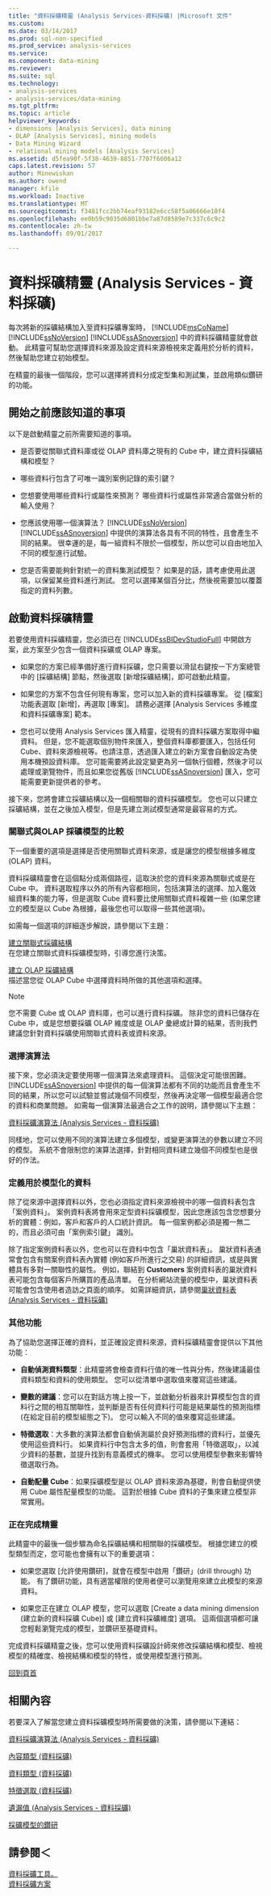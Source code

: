 ```yaml
---
title: "資料採礦精靈 (Analysis Services-資料採礦) |Microsoft 文件"
ms.custom: 
ms.date: 03/14/2017
ms.prod: sql-non-specified
ms.prod_service: analysis-services
ms.service: 
ms.component: data-mining
ms.reviewer: 
ms.suite: sql
ms.technology:
- analysis-services
- analysis-services/data-mining
ms.tgt_pltfrm: 
ms.topic: article
helpviewer_keywords:
- dimensions [Analysis Services], data mining
- OLAP [Analysis Services], mining models
- Data Mining Wizard
- relational mining models [Analysis Services]
ms.assetid: d5fea90f-5f38-4639-8851-7707f6606a12
caps.latest.revision: 57
author: Minewiskan
ms.author: owend
manager: kfile
ms.workload: Inactive
ms.translationtype: MT
ms.sourcegitcommit: f3481fcc2bb74eaf93182e6cc58f5a06666e10f4
ms.openlocfilehash: ee0b59c9035d6801bbe7a87d8589e7c337c6c9c2
ms.contentlocale: zh-tw
ms.lasthandoff: 09/01/2017

---
```

# <a name="data-mining-wizard-analysis-services---data-mining"></a>資料採礦精靈 (Analysis Services - 資料採礦)
  每次將新的採礦結構加入至資料採礦專案時， [!INCLUDE[msCoName](../../includes/msconame-md.md)] [!INCLUDE[ssNoVersion](../../includes/ssnoversion-md.md)] [!INCLUDE[ssASnoversion](../../includes/ssasnoversion-md.md)] 中的資料採礦精靈就會啟動。 此精靈可幫助您選擇資料來源及設定資料來源檢視來定義用於分析的資料，然後幫助您建立初始模型。  
  
 在精靈的最後一個階段，您可以選擇將資料分成定型集和測試集，並啟用類似鑽研的功能。  
  
## <a name="what-to-know-before-you-start"></a>開始之前應該知道的事項  
 以下是啟動精靈之前所需要知道的事項。  
  
-   是否要從關聯式資料庫或從 OLAP 資料庫之現有的 Cube 中，建立資料採礦結構和模型？  
  
-   哪些資料行包含了可唯一識別案例記錄的索引鍵？  
  
-   您想要使用哪些資料行或屬性來預測？ 哪些資料行或屬性非常適合當做分析的輸入使用？  
  
-   您應該使用哪一個演算法？ [!INCLUDE[ssNoVersion](../../includes/ssnoversion-md.md)] [!INCLUDE[ssASnoversion](../../includes/ssasnoversion-md.md)] 中提供的演算法各具有不同的特性，且會產生不同的結果。 很幸運的是，每一組資料不限於一個模型，所以您可以自由地加入不同的模型進行試驗。  
  
-   您是否需要能夠針對統一的資料集測試模型？ 如果是的話，請考慮使用此選項，以保留某些資料進行測試。 您可以選擇某個百分比，然後視需要加以覆蓋指定的資料列數。  
  
##  <a name="BKMK_Using_DM_Wizard"></a> 啟動資料採礦精靈  
 若要使用資料採礦精靈，您必須已在 [!INCLUDE[ssBIDevStudioFull](../../includes/ssbidevstudiofull-md.md)] 中開啟方案，此方案至少包含一個資料採礦或 OLAP 專案。  
  
-   如果您的方案已經準備好進行資料採礦，您只需要以滑鼠右鍵按一下方案總管中的 [採礦結構] 節點，然後選取 [新增採礦結構]，即可啟動此精靈。  
  
-   如果您的方案不包含任何現有專案，您可以加入新的資料採礦專案。 從 [檔案] 功能表選取 [新增]，再選取 [專案]。 請務必選擇 [Analysis Services 多維度和資料採礦專案] 範本。  
  
-   您也可以使用 Analysis Services 匯入精靈，從現有的資料採礦方案取得中繼資料。 但是，您不能選取個別物件來匯入，整個資料庫都要匯入，包括任何 Cube、資料來源檢視等。也請注意，透過匯入建立的新方案會自動設定為使用本機預設資料庫。 您可能需要將此設定變更為另一個執行個體，然後才可以處理或瀏覽物件，而且如果您從舊版 [!INCLUDE[ssASnoversion](../../includes/ssasnoversion-md.md)] 匯入，您可能需要更新提供者的參考。  
  
 接下來，您將會建立採礦結構以及一個相關聯的資料採礦模型。 您也可以只建立採礦結構，並在之後加入模型，但是先建立測試模型通常是最容易的方式。  
  
###  <a name="BKMK_Relational"></a>關聯式與OLAP 採礦模型的比較  
 下一個重要的選項是選擇是否使用關聯式資料來源，或是讓您的模型根據多維度 (OLAP) 資料。  
  
 資料採礦精靈會在這個點分成兩個路徑，這取決於您的資料來源為關聯式或是在 Cube 中。 資料選取程序以外的所有內容都相同，包括演算法的選擇、加入鑑效組資料集的能力等，但是選取 Cube 資料要比使用關聯式資料複雜一些 (如果您建立的模型是以 Cube 為根據，最後您也可以取得一些其他選項)。  
  
 如需每一個選項的詳細逐步解說，請參閱以下主題：  
  
 [建立關聯式採礦結構](../../analysis-services/data-mining/create-a-relational-mining-structure.md)  
 在您建立關聯式資料採礦模型時，引導您進行決策。  
  
 [建立 OLAP 採礦結構](../../analysis-services/data-mining/create-an-olap-mining-structure.md)  
 描述當您從 OLAP Cube 中選擇資料時所做的其他選項和選擇。  
  
> [!NOTE]  
>  您不需要 Cube 或 OLAP 資料庫，也可以進行資料採礦。 除非您的資料已儲存在 Cube 中，或是您想要採礦 OLAP 維度或是 OLAP 彙總或計算的結果，否則我們建議您針對資料採礦使用關聯式資料表或資料來源。  
  
### <a name="choosing-an-algorithm"></a>選擇演算法  
 接下來，您必須決定要使用哪一個演算法來處理資料。 這個決定可能很困難。 [!INCLUDE[ssASnoversion](../../includes/ssasnoversion-md.md)] 中提供的每一個演算法都有不同的功能而且會產生不同的結果，所以您可以試驗並嘗試幾個不同模型，然後再決定哪一個模型最適合您的資料和商業問題。 如需每一個演算法最適合之工作的說明，請參閱以下主題：  
  
 [資料採礦演算法 &#40;Analysis Services - 資料採礦&#41;](../../analysis-services/data-mining/data-mining-algorithms-analysis-services-data-mining.md)  
  
 同樣地，您可以使用不同的演算法建立多個模型，或變更演算法的參數以建立不同的模型。 系統不會限制您的演算法選擇，針對相同資料建立幾個不同模型也是很好的作法。  
  
### <a name="define-the-data-used-for-modeling"></a>定義用於模型化的資料  
 除了從來源中選擇資料以外，您也必須指定資料來源檢視中的哪一個資料表包含「案例資料」。 案例資料表將會用來定型資料採礦模型，因此您應該包含您想要分析的實體：例如，客戶和客戶的人口統計資訊。 每一個案例都必須是獨一無二的，而且必須可由「案例索引鍵」 識別。  
  
 除了指定案例資料表以外，您也可以在資料中包含「巢狀資料表」。 巢狀資料表通常會包含有關案例資料表內實體 (例如客戶所進行之交易) 的詳細資訊，或是與實體具有多對一關聯性的屬性。 例如，聯結到 **Customers** 案例資料表的巢狀資料表可能包含每個客戶所購買的產品清單。 在分析網站流量的模型中，巢狀資料表可能會包含使用者造訪之頁面的順序。 如需詳細資訊，請參閱[巢狀資料表 &#40;Analysis Services - 資料採礦&#41;](../../analysis-services/data-mining/nested-tables-analysis-services-data-mining.md)  
  
### <a name="additional-features"></a>其他功能  
 為了協助您選擇正確的資料，並正確設定資料來源，資料採礦精靈會提供以下其他功能：  
  
-   **自動偵測資料類型**：此精靈將會檢查資料行值的唯一性與分佈，然後建議最佳資料類型和資料的使用類型。 您可以從清單中選取值來覆寫這些建議。  
  
-   **變數的建議**：您可以在對話方塊上按一下，並啟動分析器來計算模型包含的資料行之間的相互關聯性，並判斷是否有任何資料行可能是結果屬性的預測指標 (在給定目前的模型組態之下)。 您可以輸入不同的值來覆寫這些建議。  
  
-   **特徵選取**：大多數的演算法都會自動偵測屬於良好預測指標的資料行，並優先使用這些資料行。 如果資料行中包含太多的值，則會套用「特徵選取」，以減少資料的基數，並提升找到有意義模式的機率。 您可以使用模型參數來影響特徵選取行為。  
  
-   **自動配量 Cube**：如果採礦模型是以 OLAP 資料來源為基礎，則會自動提供使用 Cube 屬性配量模型的功能。 這對於根據 Cube 資料的子集來建立模型非常實用。  
  
### <a name="completing-the-wizard"></a>正在完成精靈  
 此精靈中的最後一個步驟為命名採礦結構和相關聯的採礦模型。 根據您建立的模型類型而定，您可能也會擁有以下的重要選項：  
  
-   如果您選取 [允許使用鑽研]，就會在模型中啟用「鑽研」(drill through) 功能。 有了鑽研功能，具有適當權限的使用者便可以瀏覽用來建立此模型的來源資料。  
  
-   如果您正在建立 OLAP 模型，您可以選取 [Create a data mining dimension (建立新的資料採礦 Cube)] 或 [建立資料採礦維度] 選項。 這兩個選項都可讓您輕鬆瀏覽完成的模型，並鑽研至基礎資料。  
  
 完成資料採礦精靈之後，您可以使用資料採礦設計師來修改採礦結構和模型、檢視模型的精確度、檢視結構和模型的特性，或使用模型進行預測。  
  
 [回到頁首](#BKMK_Using_DM_Wizard)  
  
## <a name="related-content"></a>相關內容  
 若要深入了解當您建立資料採礦模型時所需要做的決策，請參閱以下連結：  
  
 [資料採礦演算法 &#40;Analysis Services - 資料採礦&#41;](../../analysis-services/data-mining/data-mining-algorithms-analysis-services-data-mining.md)  
  
 [內容類型 (資料採礦)](../../analysis-services/data-mining/content-types-data-mining.md)  
  
 [資料類型 (資料採礦)](../../analysis-services/data-mining/data-types-data-mining.md)  
  
 [特徵選取 &#40;資料採礦&#41;](../../analysis-services/data-mining/feature-selection-data-mining.md)  
  
 [遺漏值 &#40;Analysis Services - 資料採礦&#41;](../../analysis-services/data-mining/missing-values-analysis-services-data-mining.md)  
  
 [採礦模型的鑽研](../../analysis-services/data-mining/drillthrough-on-mining-models.md)  
  
## <a name="see-also"></a>請參閱＜  
 [資料採礦工具。](../../analysis-services/data-mining/data-mining-tools.md)   
 [資料採礦方案](../../analysis-services/data-mining/data-mining-solutions.md)  
  
  

